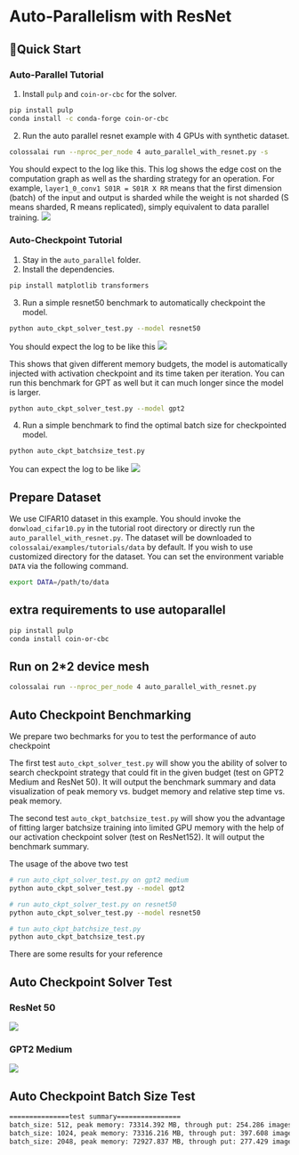 # Auto-Parallelism with ResNet

## 🚀Quick Start
### Auto-Parallel Tutorial
1. Install `pulp` and `coin-or-cbc` for the solver.
```bash
pip install pulp
conda install -c conda-forge coin-or-cbc
```
2. Run the auto parallel resnet example with 4 GPUs with synthetic dataset.
```bash
colossalai run --nproc_per_node 4 auto_parallel_with_resnet.py -s
```

You should expect to the log like this. This log shows the edge cost on the computation graph as well as the sharding strategy for an operation. For example, `layer1_0_conv1 S01R = S01R X RR` means that the first dimension (batch) of the input and output is sharded while the weight is not sharded (S means sharded, R means replicated), simply equivalent to data parallel training.
![](https://raw.githubusercontent.com/hpcaitech/public_assets/main/examples/tutorial/auto-parallel%20demo.png)


### Auto-Checkpoint Tutorial
1. Stay in the `auto_parallel` folder.
2. Install the dependencies.
```bash
pip install matplotlib transformers
```
3. Run a simple resnet50 benchmark to automatically checkpoint the model.
```bash
python auto_ckpt_solver_test.py --model resnet50
```

You should expect the log to be like this
![](https://raw.githubusercontent.com/hpcaitech/public_assets/main/examples/tutorial/auto-ckpt%20demo.png)

This shows that given different memory budgets, the model is automatically injected with activation checkpoint and its time taken per iteration. You can run this benchmark for GPT as well but it can much longer since the model is larger.
```bash
python auto_ckpt_solver_test.py --model gpt2
```

4. Run a simple benchmark to find the optimal batch size for checkpointed model.
```bash
python auto_ckpt_batchsize_test.py
```

You can expect the log to be like
![](https://raw.githubusercontent.com/hpcaitech/public_assets/main/examples/tutorial/auto-ckpt%20batchsize.png)


## Prepare Dataset

We use CIFAR10 dataset in this example. You should invoke the `donwload_cifar10.py` in the tutorial root directory or directly run the `auto_parallel_with_resnet.py`.
The dataset will be downloaded to `colossalai/examples/tutorials/data` by default.
If you wish to use customized directory for the dataset. You can set the environment variable `DATA` via the following command.

```bash
export DATA=/path/to/data
```

## extra requirements to use autoparallel

```bash
pip install pulp
conda install coin-or-cbc
```

## Run on 2*2 device mesh

```bash
colossalai run --nproc_per_node 4 auto_parallel_with_resnet.py
```

## Auto Checkpoint Benchmarking

We prepare two bechmarks for you to test the performance of auto checkpoint

The first test `auto_ckpt_solver_test.py` will show you the ability of solver to search checkpoint strategy that could fit in the given budget (test on GPT2 Medium and ResNet 50). It will output the benchmark summary and data visualization of peak memory vs. budget memory and relative step time vs. peak memory.

The second test `auto_ckpt_batchsize_test.py` will show you the advantage of fitting larger batchsize training into limited GPU memory with the help of our activation checkpoint solver (test on ResNet152). It will output the benchmark summary.

The usage of the above two test
```bash
# run auto_ckpt_solver_test.py on gpt2 medium
python auto_ckpt_solver_test.py --model gpt2

# run auto_ckpt_solver_test.py on resnet50
python auto_ckpt_solver_test.py --model resnet50

# tun auto_ckpt_batchsize_test.py
python auto_ckpt_batchsize_test.py
```

There are some results for your reference

## Auto Checkpoint Solver Test

### ResNet 50
![](https://raw.githubusercontent.com/hpcaitech/public_assets/main/colossalai/img/tutorial/resnet50_benchmark.png)

### GPT2 Medium
![](https://raw.githubusercontent.com/hpcaitech/public_assets/main/colossalai/img/tutorial/gpt2_benchmark.png)

## Auto Checkpoint Batch Size Test
```bash
===============test summary================
batch_size: 512, peak memory: 73314.392 MB, through put: 254.286 images/s
batch_size: 1024, peak memory: 73316.216 MB, through put: 397.608 images/s
batch_size: 2048, peak memory: 72927.837 MB, through put: 277.429 images/s
```
